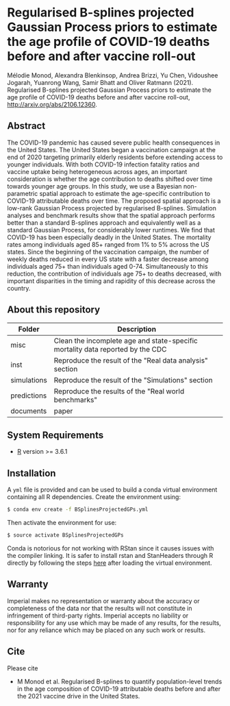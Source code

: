 # Regularised B-splines projected Gaussian Process priors to estimate the age profile of COVID-19 deaths before and after vaccine roll-out

Mélodie Monod, Alexandra Blenkinsop, Andrea Brizzi, Yu Chen, Vidoushee Jogarah, Yuanrong Wang, Samir Bhatt and Oliver Ratmann (2021). Regularised B-splines projected Gaussian Process priors to estimate the age profile of COVID-19 deaths before and after vaccine roll-out, http://arxiv.org/abs/2106.12360.

## Abstract
The COVID-19 pandemic has caused severe public health consequences in the United States. The United States began a vaccination campaign at the end of 2020 targeting primarily elderly residents before extending access to younger individuals. With both COVID-19 infection fatality ratios and vaccine uptake being heterogeneous across ages, an important consideration is whether the age contribution to deaths shifted over time towards younger age groups. In this study, we use a Bayesian non-parametric spatial approach to estimate the age-specific contribution to COVID-19 attributable deaths over time. The proposed spatial approach is a low-rank Gaussian Process projected by regularised B-splines. Simulation analyses and benchmark results show that the spatial approach performs better than a standard B-splines approach and equivalently well as a standard Gaussian Process, for considerably lower runtimes. We find that COVID-19 has been especially deadly in the United States. The mortality rates among individuals aged 85+ ranged from 1\% to 5\% across the US states. Since the beginning of the vaccination campaign, the number of weekly deaths reduced in every US state with a faster decrease among individuals aged 75+ than individuals aged 0-74. Simultaneously to this reduction, the contribution of individuals age 75+ to deaths decreased, with important disparities in the timing and rapidity of this decrease across the country.

## About this repository
| Folder    | Description |
|-----------|------------------------------------------------------|
| misc   | Clean the incomplete age and state-specific mortality data reported by the CDC |
| inst | Reproduce the result of the "Real data analysis" section  |
| simulations      | Reproduce the result of the "Simulations" section |
| predictions | Reproduce the results of the "Real world benchmarks" |
| documents | paper |


## System Requirements
- [R](https://www.r-project.org/) version >= 3.6.1

## Installation 
A ```yml``` file is provided and can be used to build a conda virtual environment containing all R dependencies. Create the environment using:
```bash
$ conda env create -f BSplinesProjectedGPs.yml
```
Then activate the environment for use:
```bash
$ source activate BSplinesProjectedGPs
```

Conda is notorious for not working with RStan since it causes issues with the compiler linking. It is safer to install rstan and StanHeaders through R directly by following the steps [here](https://github.com/stan-dev/rstan/wiki/Installing-RStan-from-Source#mac) after loading the virtual environment.


## Warranty

Imperial makes no representation or warranty about the accuracy or completeness of the data nor that the results will not constitute in infringement of third-party rights. Imperial accepts no liability or responsibility for any use which may be made of any results, for the results, nor for any reliance which may be placed on any such work or results.


## Cite

Please cite 
* M Monod et al. Regularised B-splines to quantify population-level trends in the age composition of COVID-19 attributable deaths before and after the 2021 vaccine drive in the United States.
